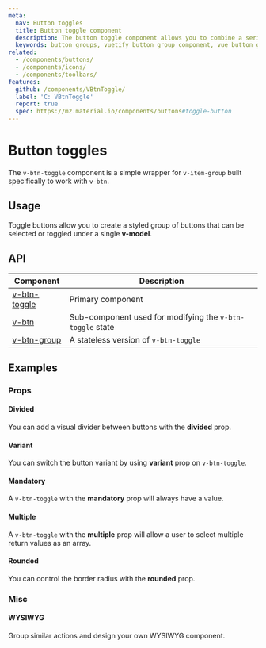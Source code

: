 ```yaml
---
meta:
  nav: Button toggles
  title: Button toggle component
  description: The button toggle component allows you to combine a series of selectable buttons together in a single element.
  keywords: button groups, vuetify button group component, vue button group component
related:
  - /components/buttons/
  - /components/icons/
  - /components/toolbars/
features:
  github: /components/VBtnToggle/
  label: 'C: VBtnToggle'
  report: true
  spec: https://m2.material.io/components/buttons#toggle-button
---
```


# Button toggles

The `v-btn-toggle` component is a simple wrapper for `v-item-group` built specifically to work with `v-btn`.

<!-- ![btn-groups Entry](https://cdn.vuetifyjs.com/docs/images/components-temp/v-btn-groups/v-btn-groups-entry.png) -->

<page-features />

## Usage

Toggle buttons allow you to create a styled group of buttons that can be selected or toggled under a single **v-model**.

<example file="v-btn-toggle/usage" />

<entry />

## API

| Component                          | Description |
|------------------------------------| - |
| [v-btn-toggle](/api/v-btn-toggle/) | Primary component |
| [v-btn](/api/v-btn/)               | Sub-component used for modifying the `v-btn-toggle` state |
| [v-btn-group](/api/v-btn-group/)   | A stateless version of `v-btn-toggle` |

<api-inline hide-links />

## Examples

### Props

#### Divided

You can add a visual divider between buttons with the **divided** prop.

<example file="v-btn-toggle/prop-divided" />

#### Variant

You can switch the button variant by using **variant** prop on `v-btn-toggle`.

<example file="v-btn-toggle/prop-variant" />

#### Mandatory

A `v-btn-toggle` with the **mandatory** prop will always have a value.

<example file="v-btn-toggle/prop-mandatory" />

#### Multiple

A `v-btn-toggle` with the **multiple** prop will allow a user to select multiple return values as an array.

<example file="v-btn-toggle/prop-multiple" />

#### Rounded

You can control the border radius with the **rounded** prop.

<example file="v-btn-toggle/prop-rounded" />

### Misc

<!-- #### Toolbar

Easily integrate customized button solutions with a `v-toolbar`

<example file="v-btn-toggle/misc-toolbar" /> -->

#### WYSIWYG

Group similar actions and design your own WYSIWYG component.

<example file="v-btn-toggle/misc-wysiwyg" />

